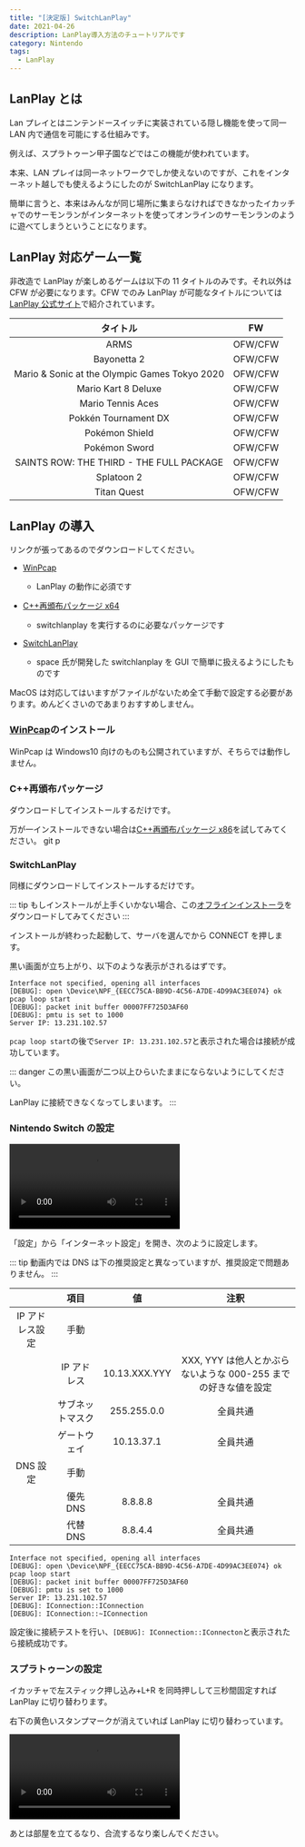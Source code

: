 ```yaml
---
title: "[決定版] SwitchLanPlay"
date: 2021-04-26
description: LanPlay導入方法のチュートリアルです
category: Nintendo
tags:
  - LanPlay
---
```


## LanPlay とは

Lan プレイとはニンテンドースイッチに実装されている隠し機能を使って同一 LAN 内で通信を可能にする仕組みです。

例えば、スプラトゥーン甲子園などではこの機能が使われています。

本来、LAN プレイは同一ネットワークでしか使えないのですが、これをインターネット越しでも使えるようにしたのが SwitchLanPlay になります。

簡単に言うと、本来はみんなが同じ場所に集まらなければできなかったイカッチャでのサーモンランがインターネットを使ってオンラインのサーモンランのように遊べてしまうということになります。

## LanPlay 対応ゲーム一覧

非改造で LanPlay が楽しめるゲームは以下の 11 タイトルのみです。それ以外は CFW が必要になります。CFW でのみ LanPlay が可能なタイトルについては[LanPlay 公式サイト](http://lan-play.com/games-switch)で紹介されています。

|                   タイトル                    |   FW    |
| :-------------------------------------------: | :-----: |
|                     ARMS                      | OFW/CFW |
|                  Bayonetta 2                  | OFW/CFW |
| Mario & Sonic at the Olympic Games Tokyo 2020 | OFW/CFW |
|              Mario Kart 8 Deluxe              | OFW/CFW |
|               Mario Tennis Aces               | OFW/CFW |
|             Pokkén Tournament DX              | OFW/CFW |
|                Pokémon Shield                 | OFW/CFW |
|                 Pokémon Sword                 | OFW/CFW |
|   SAINTS ROW: THE THIRD - THE FULL PACKAGE    | OFW/CFW |
|                  Splatoon 2                   | OFW/CFW |
|                  Titan Quest                  | OFW/CFW |

## LanPlay の導入

リンクが張ってあるのでダウンロードしてください。

- [WinPcap](https://www.winpcap.org/install/default.htm)
  - LanPlay の動作に必須です
- [C++再頒布パッケージ x64](https://aka.ms/vs/16/release/vc_redist.x64.exe)

  - switchlanplay を実行するのに必要なパッケージです

- [SwitchLanPlay](https://tkgstrator.work/switchlanplay/index.html)
  - space 氏が開発した switchlanplay を GUI で簡単に扱えるようにしたものです

MacOS は対応してはいますがファイルがないため全て手動で設定する必要があります。めんどくさいのであまりおすすめしません。

### [WinPcap](https://www.winpcap.org/install/default.htm)のインストール

WinPcap は Windows10 向けのものも公開されていますが、そちらでは動作しません。

### C++再頒布パッケージ

ダウンロードしてインストールするだけです。

万が一インストールできない場合は[C++再頒布パッケージ x86](https://aka.ms/vs/16/release/vc_redist.x86.exe)を試してみてください。
git p

### SwitchLanPlay

同様にダウンロードしてインストールするだけです。

::: tip
もしインストールが上手くいかない場合、この[オフラインインストーラ](https://cdn.discordapp.com/attachments/720612694667034646/836272289431421018/Offline_InstallerSwitchLanPlay.zip)をダウンロードしてみてください
:::

インストールが終わった起動して、サーバを選んでから CONNECT を押します。

黒い画面が立ち上がり、以下のような表示がされるはずです。

```dos
Interface not specified, opening all interfaces
[DEBUG]: open \Device\NPF_{EECC75CA-BB9D-4C56-A7DE-4D99AC3EE074} ok
pcap loop start
[DEBUG]: packet init buffer 00007FF725D3AF60
[DEBUG]: pmtu is set to 1000
Server IP: 13.231.102.57
```

`pcap loop start`の後で`Server IP: 13.231.102.57`と表示された場合は接続が成功しています。

::: danger
この黒い画面が二つ以上ひらいたままにならないようにしてください。

LanPlay に接続できなくなってしまいます。
:::

### Nintendo Switch の設定

<video controls src="https://video.twimg.com/ext_tw_video/1386658146014298115/pu/vid/1280x720/fCXFvEnZYgoqY9ve.mp4"></video>

「設定」から「インターネット設定」を開き、次のように設定します。

::: tip
動画内では DNS は下の推奨設定と異なっていますが、推奨設定で問題ありません。
:::

|                 |       項目       |      値       |                              注釈                              |
| :-------------: | :--------------: | :-----------: | :------------------------------------------------------------: |
| IP アドレス設定 |       手動       |               |                                                                |
|                 |   IP アドレス    | 10.13.XXX.YYY | XXX, YYY は他人とかぶらないような 000-255 までの好きな値を設定 |
|                 | サブネットマスク |  255.255.0.0  |                            全員共通                            |
|                 |   ゲートウェイ   |  10.13.37.1   |                            全員共通                            |
|    DNS 設定     |       手動       |               |                                                                |
|                 |     優先 DNS     |    8.8.8.8    |                            全員共通                            |
|                 |     代替 DNS     |    8.8.4.4    |                            全員共通                            |

```dos
Interface not specified, opening all interfaces
[DEBUG]: open \Device\NPF_{EECC75CA-BB9D-4C56-A7DE-4D99AC3EE074} ok
pcap loop start
[DEBUG]: packet init buffer 00007FF725D3AF60
[DEBUG]: pmtu is set to 1000
Server IP: 13.231.102.57
[DEBUG]: IConnection::IConnection
[DEBUG]: IConnection::~IConnection
```

設定後に接続テストを行い、`[DEBUG]: IConnection::IConnecton`と表示されたら接続成功です。

### スプラトゥーンの設定

イカッチャで左スティック押し込み+L+R を同時押しして三秒間固定すれば LanPlay に切り替わります。

右下の黄色いスタンプマークが消えていれば LanPlay に切り替わっています。

<video controls src="https://video.twimg.com/ext_tw_video/1386659361146081289/pu/vid/1280x720/JAvXlgaE9OyV4HCF.mp4"></video>

あとは部屋を立てるなり、合流するなり楽しんでください。
